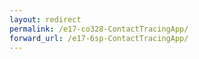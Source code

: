 ```yaml
---
layout: redirect
permalink: /e17-co328-ContactTracingApp/
forward_url: /e17-6sp-ContactTracingApp/
---
```

